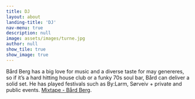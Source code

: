 ```yaml
---
title: DJ
layout: about
landing-title: 'DJ'
nav-menu: true
description: null
image: assets/images/turne.jpg
author: null
show_tile: true
show_image: true
---
```



Bård Berg has a big love for music and a diverse taste for may genereres, so if it’s a hard hitting house club or a funky 70s soul bar, Bård can deliver a solid set.
He has played festivals such as By:Larm, Sørveiv + private and public events.
[Mixtape - Bård Berg](https://soundcloud.com/b-rd-j-nland-berg/mixtape-project/s-dgEon).

